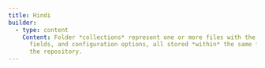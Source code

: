 ```yaml
---
title: Hindi
builder:
  - type: content
    Content: Folder *collections* represent one or more files with the same format,
      fields, and configuration options, all stored *within* the same folder in
      the repository.
---
```

